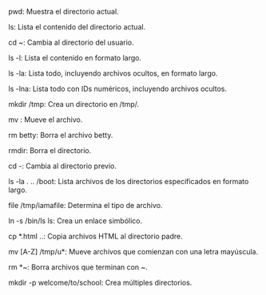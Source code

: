 pwd: Muestra el directorio actual.

ls: Lista el contenido del directorio actual.

cd ~: Cambia al directorio del usuario.

ls -l: Lista el contenido en formato largo.

ls -la: Lista todo, incluyendo archivos ocultos, en formato largo.

ls -lna: Lista todo con IDs numéricos, incluyendo archivos ocultos.

mkdir /tmp: Crea un directorio en /tmp/.

mv : Mueve el archivo.

rm betty: Borra el archivo betty.

rmdir: Borra el directorio.

cd -: Cambia al directorio previo.

ls -la . .. /boot: Lista archivos de los directorios especificados en formato largo.

file /tmp/iamafile: Determina el tipo de archivo.

ln -s /bin/ls ls: Crea un enlace simbólico.

cp *.html ..: Copia archivos HTML al directorio padre.

mv [A-Z] /tmp/u*: Mueve archivos que comienzan con una letra mayúscula.

rm *~: Borra archivos que terminan con ~.

mkdir -p welcome/to/school: Crea múltiples directorios.
